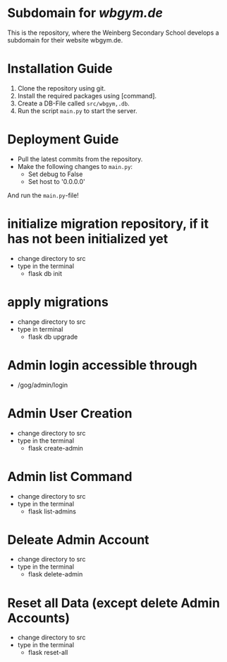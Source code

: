 # Subdomain for _wbgym.de_

This is the repository, where the Weinberg Secondary School develops a subdomain for their website wbgym.de.

# Installation Guide

1. Clone the repository using git.
2. Install the required packages using [command].
3. Create a DB-File called `src/wbgym,.db`.
4. Run the script `main.py` to start the server.

# Deployment Guide

- Pull the latest commits from the repository.
- Make the following changes to `main.py`:
  - Set debug to False
  - Set host to '0.0.0.0'

And run the `main.py`-file!

# initialize migration repository, if it has not been initialized yet

  - change directory to src
  - type in the terminal
    - flask db init

  # apply migrations

  - change directory to src
  - type in terminal
    - flask db upgrade

# Admin login accessible through

- /gog/admin/login

# Admin User Creation

  - change directory to src
  - type in the terminal
    - flask create-admin

# Admin list Command
  
  - change directory to src
  - type in the terminal
    - flask list-admins

# Deleate Admin Account

  - change directory to src
  - type in the terminal
    - flask delete-admin

  # Reset all Data (except delete Admin Accounts)

  - change directory to src
  - type in the terminal
    - flask reset-all 